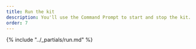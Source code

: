 ```yaml
---
title: Run the kit
description: You'll use the Command Prompt to start and stop the kit.
order: 7
---
```


{% include "../_partials/run.md" %}
